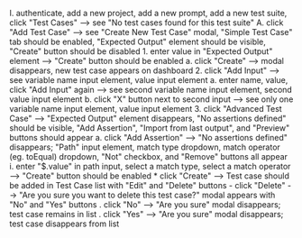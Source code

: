 I. authenticate, add a new project, add a new prompt, add a new test suite, click "Test Cases" --> see "No test cases found for this test suite"
  A. click "Add Test Case" --> see "Create New Test Case" modal, "Simple Test Case" tab should be enabled, "Expected Output" element should be visible, "Create" button should be disabled
    1. enter value in "Expected Output" element --> "Create" button should be enabled
      a. click "Create" --> modal disappears, new test case appears on dashboard
    2. click "Add Input" --> see variable name input element, value input element
      a. enter name, value, click "Add Input" again --> see second variable name input element, second value input element
      b. click "X" button next to second input --> see only one variable name input element, value input element
    3. click "Advanced Test Case" --> "Expected Output" element disappears, "No assertions defined" should be visible, "Add Assertion", "Import from last output", and "Preview" buttons should appear
      a. click "Add Assertion" --> "No assertions defined" disappears; "Path" input element, match type dropdown, match operator (eg. toEqual) dropdown, "Not" checkbox, and "Remove" buttons all appear
        i. enter "$.value" in path input, select a match type, select a match operator --> "Create" button should be enabled
          * click "Create" --> Test case should be added in Test Case list with "Edit" and "Delete" buttons
            - click "Delete" --> "Are you sure you want to delete this test case?" modal appears with "No" and "Yes" buttons
              . click "No" --> "Are you sure" modal disappears; test case remains in list
              . click "Yes" --> "Are you sure" modal disappears; test case disappears from list

